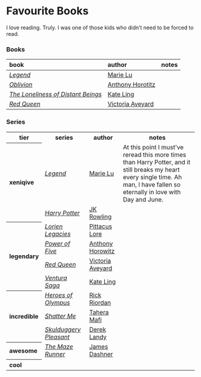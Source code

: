 # Favourite Books

I love reading. Truly. I was one of those kids who didn’t need to be forced to read.

### Books

| book | author | notes |
| :--- | :----- | :---- |
| [*Legend*]() | [Marie Lu]() | |
| [*Oblivion*]() | [Anthony Horotitz]() | |
| [*The Loneliness of Distant Beings*]() | [Kate Ling]() | |
| [*Red Queen*]() | [Victoria Aveyard]() | |

### Series

<table>
  <tr>
    <th> tier </th>
    <th> series </th>
    <th> author </th>
    <th> notes </th>
  </tr>
  <tr>
    <th align="left" rowspan="2"> xeniqive </th>
    <td> <em><a href="">Legend</a></em> </td>
    <td> <a href="">Marie Lu</a> </td>
    <td> At this point I must’ve reread this more times than Harry Potter, and it still breaks my heart every single time. Ah man, I have fallen so eternally in love with Day and June. </td>
  </tr>
  <tr>
    <td> <em><a href="">Harry Potter</a></em> </td>
    <td> <a href="">JK Rowling</a> </td>
    <td> </td>
  </tr>
  <tr>
    <th align="left" rowspan="4"> legendary </th>
    <td> <em><a href="">Lorien Legacies</a></em> </td>
    <td> <a href="">Pittacus Lore</a> </td>
    <td> </td>
  </tr>
  <tr>
    <td> <em><a href="">Power of Five</a></em> </td>
    <td> <a href="">Anthony Horowitz</a> </td>
    <td> </td>
  </tr>
  <tr>
    <td> <em><a href="">Red Queen</a></em> </td>
    <td> <a href="">Victoria Aveyard</a> </td>
    <td> </td>
  </tr>
  <tr>
    <td> <em><a href="">Ventura Saga</a></em> </td>
    <td> <a href="">Kate Ling</a> </td>
    <td> </td>
  </tr>
  <tr>
    <th align="left" rowspan="3"> incredible </th>
    <td> <em><a href="">Heroes of Olympus</a></em> </td>
    <td> <a href="">Rick Riordan</a> </td>
    <td> </td>
  </tr>
  <tr>
    <td> <em><a href="">Shatter Me</a></em> </td>
    <td> <a href="">Tahera Mafi</a> </td>
    <td> </td>
  </tr>
  <tr>
    <td> <em><a href="">Skulduggery Pleasant</a></em> </td>
    <td> <a href="">Derek Landy</a> </td>
    <td> </td>
  </tr>
  <tr>
    <th align="left"> awesome </th>
    <td> <em><a href="">The Maze Runner</a></em> </td>
    <td> <a href="">James Dashner</a> </td>
    <td> </td>
  </tr>
  <tr>
    <th align="left"> cool </th>
    <td> <em><a href=""></a></em> </td>
    <td> <a href=""></a> </td>
    <td> </td>
  </tr>
</table>
